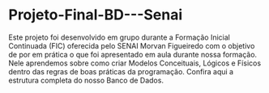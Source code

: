 # Projeto-Final-BD---Senai

Este projeto foi desenvolvido em grupo durante a Formação Inicial Continuada (FIC) oferecida pelo SENAI Morvan Figueiredo com o objetivo de por em prática o que foi apresentado em aula durante nossa formação.
Nele aprendemos sobre como criar Modelos Conceituais, Lógicos e Físicos dentro das regras de boas práticas da programação.
Confira aqui a estrutura completa do nosso Banco de Dados.

